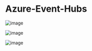 # Azure-Event-Hubs

![image](https://github.com/RhugvedSatardekar/Azure-Event-Hubs/assets/163725285/accca202-9b3d-43b2-9a83-bb0d4d5ff11b)

![image](https://github.com/RhugvedSatardekar/Azure-Event-Hubs/assets/163725285/e2b213b2-02c9-4785-a51b-da589dfd0eb8)

![image](https://github.com/RhugvedSatardekar/Azure-Event-Hubs/assets/163725285/06099005-f693-43d8-be61-94783e48f5cb)

